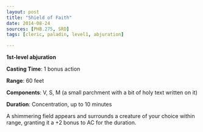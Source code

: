 ```yaml
---
layout: post
title: "Shield of Faith"
date: 2014-08-24
sources: [PHB.275, SRD]
tags: [cleric, paladin, level1, abjuration]

---
```


**1st-level abjuration**

**Casting Time**: 1 bonus action

**Range**: 60 feet

**Components**: V, S, M (a small parchment with a bit of holy text written on it)

**Duration**: Concentration, up to 10 minutes

A shimmering field appears and surrounds a creature of your choice within range, granting it a +2 bonus to AC for the duration.
